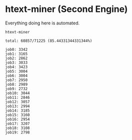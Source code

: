 # htext-miner (Second Engine)

Everything doing here is automated.

```
htext-miner

total: 60857/71225 (85.44331344331344%)

job0: 3342
job1: 3165
job2: 2862
job3: 3033
job4: 3423
job5: 3004
job6: 3004
job7: 2950
job8: 2989
job9: 2732
job10: 3044
job11: 2846
job12: 3057
job13: 2994
job14: 3185
job15: 3160
job16: 2954
job17: 3207
job18: 3108
job19: 2798
```
